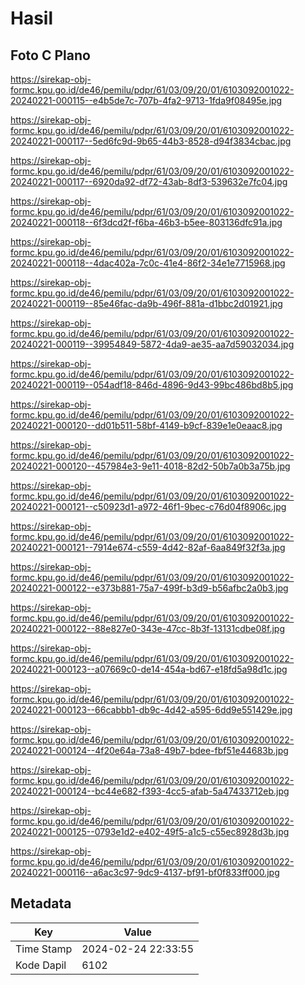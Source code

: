 # Hasil

## Foto C Plano

https://sirekap-obj-formc.kpu.go.id/de46/pemilu/pdpr/61/03/09/20/01/6103092001022-20240221-000115--e4b5de7c-707b-4fa2-9713-1fda9f08495e.jpg

https://sirekap-obj-formc.kpu.go.id/de46/pemilu/pdpr/61/03/09/20/01/6103092001022-20240221-000117--5ed6fc9d-9b65-44b3-8528-d94f3834cbac.jpg

https://sirekap-obj-formc.kpu.go.id/de46/pemilu/pdpr/61/03/09/20/01/6103092001022-20240221-000117--6920da92-df72-43ab-8df3-539632e7fc04.jpg

https://sirekap-obj-formc.kpu.go.id/de46/pemilu/pdpr/61/03/09/20/01/6103092001022-20240221-000118--6f3dcd2f-f6ba-46b3-b5ee-803136dfc91a.jpg

https://sirekap-obj-formc.kpu.go.id/de46/pemilu/pdpr/61/03/09/20/01/6103092001022-20240221-000118--4dac402a-7c0c-41e4-86f2-34e1e7715968.jpg

https://sirekap-obj-formc.kpu.go.id/de46/pemilu/pdpr/61/03/09/20/01/6103092001022-20240221-000119--85e46fac-da9b-496f-881a-d1bbc2d01921.jpg

https://sirekap-obj-formc.kpu.go.id/de46/pemilu/pdpr/61/03/09/20/01/6103092001022-20240221-000119--39954849-5872-4da9-ae35-aa7d59032034.jpg

https://sirekap-obj-formc.kpu.go.id/de46/pemilu/pdpr/61/03/09/20/01/6103092001022-20240221-000119--054adf18-846d-4896-9d43-99bc486bd8b5.jpg

https://sirekap-obj-formc.kpu.go.id/de46/pemilu/pdpr/61/03/09/20/01/6103092001022-20240221-000120--dd01b511-58bf-4149-b9cf-839e1e0eaac8.jpg

https://sirekap-obj-formc.kpu.go.id/de46/pemilu/pdpr/61/03/09/20/01/6103092001022-20240221-000120--457984e3-9e11-4018-82d2-50b7a0b3a75b.jpg

https://sirekap-obj-formc.kpu.go.id/de46/pemilu/pdpr/61/03/09/20/01/6103092001022-20240221-000121--c50923d1-a972-46f1-9bec-c76d04f8906c.jpg

https://sirekap-obj-formc.kpu.go.id/de46/pemilu/pdpr/61/03/09/20/01/6103092001022-20240221-000121--7914e674-c559-4d42-82af-6aa849f32f3a.jpg

https://sirekap-obj-formc.kpu.go.id/de46/pemilu/pdpr/61/03/09/20/01/6103092001022-20240221-000122--e373b881-75a7-499f-b3d9-b56afbc2a0b3.jpg

https://sirekap-obj-formc.kpu.go.id/de46/pemilu/pdpr/61/03/09/20/01/6103092001022-20240221-000122--88e827e0-343e-47cc-8b3f-13131cdbe08f.jpg

https://sirekap-obj-formc.kpu.go.id/de46/pemilu/pdpr/61/03/09/20/01/6103092001022-20240221-000123--a07669c0-de14-454a-bd67-e18fd5a98d1c.jpg

https://sirekap-obj-formc.kpu.go.id/de46/pemilu/pdpr/61/03/09/20/01/6103092001022-20240221-000123--66cabbb1-db9c-4d42-a595-6dd9e551429e.jpg

https://sirekap-obj-formc.kpu.go.id/de46/pemilu/pdpr/61/03/09/20/01/6103092001022-20240221-000124--4f20e64a-73a8-49b7-bdee-fbf51e44683b.jpg

https://sirekap-obj-formc.kpu.go.id/de46/pemilu/pdpr/61/03/09/20/01/6103092001022-20240221-000124--bc44e682-f393-4cc5-afab-5a47433712eb.jpg

https://sirekap-obj-formc.kpu.go.id/de46/pemilu/pdpr/61/03/09/20/01/6103092001022-20240221-000125--0793e1d2-e402-49f5-a1c5-c55ec8928d3b.jpg

https://sirekap-obj-formc.kpu.go.id/de46/pemilu/pdpr/61/03/09/20/01/6103092001022-20240221-000116--a6ac3c97-9dc9-4137-bf91-bf0f833ff000.jpg


## Metadata

| Key        | Value               |
| ---------- | ------------------- |
| Time Stamp | 2024-02-24 22:33:55 |
| Kode Dapil | 6102                |



